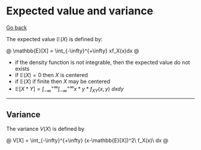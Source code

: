 # Expected value and variance

[Go back](..)

The expected value $\mathbb{E}(X)$ is defined by:

@
\mathbb{E}[X] = \int_{-\infty}^{+\infty} xf_X(x)dx
@

* if the density function is not integrable, then the expected value do not exists
* if $\mathbb{E}(X) = 0$ then $X$ is centered 
* if $\mathbb{E}(X)$ if finite then $X$ may be centered
* $\mathbb{E}[X * Y] = \int_{-\infty}^{+\infty}\int_{-\infty}^{+\infty} x * y * f_{XY}(x , y)\ dx dy$

<hr class="sr">

## Variance

The variance $V(X)$ is defined by

@
V[X] = \int_{-\infty}^{+\infty} (x-\mathbb{E}[X])^2\ f_X(x)\ dx
@